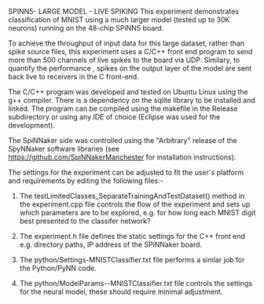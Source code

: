 SPINN5- LARGE MODEL - LIVE SPIKING 
This experiment demonstrates classification of MNIST using a much larger model (tested up to 30K neurons) running on the 48-chip SPiNN5 board. 

To achieve the throughput of input data for this large dataset, rather than spike source files, this experiment uses a C/C++ front end program to send more than 500 channels of live spikes to the board via UDP. Similary, to quantify the performance , spikes on the output layer of the model are sent back live to receivers in the C front-end.

The C/C++ program was developed and tested on Ubuntu Linux using the g++ compiler. There is a dependency on the sqlite library to be installed and linked. The program can be compiled using the makefile in the Release subdirectory or using any IDE of choice (Eclipse was used for the development).

The SpiNNaker side was controlled using the "Arbitrary" release of the SpyNNaker software libraries (see https://github.com/SpiNNakerManchester for installation instructions).

The settings for the experiment can be adjusted to fit the user's platform and requirements by editing the following files:-

1) The testLimitedClasses_SeparateTrainingAndTestDataset() method in the experiment.cpp file controls the flow of the experiment and sets up which parameters are to be explored, e.g. for how long each MNIST digit best presented to the classifer network?

2) The experiment.h file defines the static settings for the C++ front end e.g. directory paths, IP address of the SPiNNaker board. 

3) The python/Settings-MNISTClassifier.txt file performs a simlar job for the Python/PyNN code.
4) The python/ModelParams--MNISTClassifier.txt file controls the settings for the neural model, these should require minimal adjustment.

